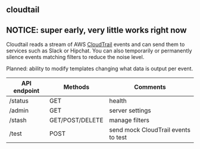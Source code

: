 cloudtail
--

NOTICE: super early, very little works right now
--

Cloudtail reads a stream of AWS [CloudTrail](https://aws.amazon.com/cloudtrail/CloudTrail) events and can send them to services such as Slack or Hipchat.
You can also temporarily or permanently silence events matching filters to reduce the noise level.

Planned: ability to modify templates changing what data is output per event.

API endpoint|Methods|Comments
---|---|---
/status|GET|health  
/admin|GET|server settings  
/stash|GET/POST/DELETE|manage filters  
/test|POST|send mock CloudTrail events to test
